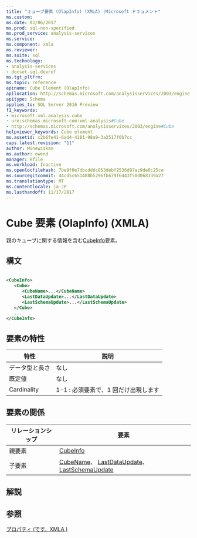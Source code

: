 ```yaml
---
title: "キューブ要素 (OlapInfo) (XMLA) |Microsoft ドキュメント"
ms.custom: 
ms.date: 03/06/2017
ms.prod: sql-non-specified
ms.prod_service: analysis-services
ms.service: 
ms.component: xmla
ms.reviewer: 
ms.suite: sql
ms.technology:
- analysis-services
- docset-sql-devref
ms.tgt_pltfrm: 
ms.topic: reference
apiname: Cube Element (OlapInfo)
apilocation: http://schemas.microsoft.com/analysisservices/2003/engine
apitype: Schema
applies_to: SQL Server 2016 Preview
f1_keywords:
- microsoft.xml.analysis.cube
- urn:schemas-microsoft-com:xml-analysis#Cube
- http://schemas.microsoft.com/analysisservices/2003/engine#Cube
helpviewer_keywords: Cube element
ms.assetid: c2b6fe41-6ad4-4181-98a9-3a2517f0b7cc
caps.latest.revision: "11"
author: Minewiskan
ms.author: owend
manager: kfile
ms.workload: Inactive
ms.openlocfilehash: 7be9f0e7dbcdddc853debf2536d97ac9de0c25ce
ms.sourcegitcommit: 44cd5c651488b5296fb679f6d43f50d068339a27
ms.translationtype: MT
ms.contentlocale: ja-JP
ms.lasthandoff: 11/17/2017
---
```

# <a name="cube-element-olapinfo-xmla"></a>Cube 要素 (OlapInfo) (XMLA)
  親のキューブに関する情報を含む[CubeInfo](../../../analysis-services/xmla/xml-elements-properties/cubeinfo-element-xmla.md)要素。  
  
## <a name="syntax"></a>構文  
  
```xml  
  
<CubeInfo>  
   <Cube>  
      <CubeName>...</CubeName>  
      <LastDataUpdate>...</LastDataUpdate>  
      <LastSchemaUpdate>...</LastSchemaUpdate>  
   </Cube>  
   ...  
</CubeInfo>  
```  
  
## <a name="element-characteristics"></a>要素の特性  
  
|特性|説明|  
|--------------------|-----------------|  
|データ型と長さ|なし|  
|既定値|なし|  
|Cardinality|1-1 : 必須要素で、1 回だけ出現します|  
  
## <a name="element-relationships"></a>要素の関係  
  
|リレーションシップ|要素|  
|------------------|-------------|  
|親要素|[CubeInfo](../../../analysis-services/xmla/xml-elements-properties/cubeinfo-element-xmla.md)|  
|子要素|[CubeName](../../../analysis-services/xmla/xml-elements-properties/cubename-element-xmla.md)、 [LastDataUpdate](../../../analysis-services/xmla/xml-elements-properties/lastdataupdate-element-xmla.md)、 [LastSchemaUpdate](../../../analysis-services/xmla/xml-elements-properties/lastschemaupdate-element-xmla.md)|  
  
## <a name="remarks"></a>解説  
  
## <a name="see-also"></a>参照  
 [プロパティ &#40;です。XMLA &#41;](../../../analysis-services/xmla/xml-elements-properties/xml-elements-properties.md)  
  
  
